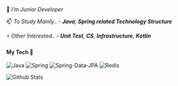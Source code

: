 
🌱 *I’m Junior Developer*

📫 *To Study Mainly..  - **Java**, **Spring related Technology Structure***

⚡ *Other Interested..  -  **Unit Test**, **CS**, **Infrastructure**, **Kotlin***


#### My Tech 🤔

![Java](https://img.shields.io/badge/JAVA-97979A?style=flat&logo=java)
![Spring](https://img.shields.io/badge/-Spring-131F37?style=flat&logo=spring)
![Spring-Data-JPA](https://img.shields.io/badge/-JPA-B41717?style=flat&logo=hibernate)
![Redis](https://img.shields.io/badge/-Redis-000000?style=flat&logo=redis)

![Github Stats](https://github-readme-stats.vercel.app/api?username=awse2050&show_icons=true)


<!--
**awse2050/awse2050** is a ✨ _special_ ✨ repository because its `README.md` (this file) appears on your GitHub profile.

Here are some ideas to get you started:

- 🔭 I’m currently working on ...
- 🌱 I’m currently learning ...
- 👯 I’m looking to collaborate on ...
- 🤔 I’m looking for help with ...
- 💬 Ask me about ...
- 📫 How to reach me: ...
- 😄 Pronouns: ...
- ⚡ Fun fact: ...
-->
